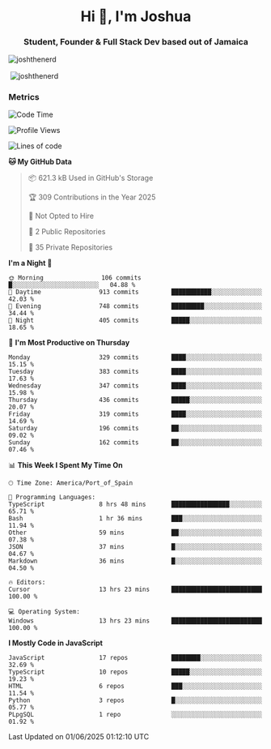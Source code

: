 <h1 align="center">Hi 👋, I'm Joshua</h1>
<h3 align="center">Student, Founder & Full Stack Dev based out of Jamaica</h3>

<p align="left"> <img src="https://komarev.com/ghpvc/?username=JoshTheDeveloperr" alt="joshthenerd" /> </p>

<p>&nbsp;<img align="center" src="https://github-readme-stats.vercel.app/api?username=JoshTheDeveloperr&show_icons=true&count_private=true" alt="joshthenerd" /></p>

### Metrics

<!--START_SECTION:waka-->
![Code Time](http://img.shields.io/badge/Code%20Time-1%2C302%20hrs%2026%20mins-blue)

![Profile Views](http://img.shields.io/badge/Profile%20Views-0-blue)

![Lines of code](https://img.shields.io/badge/From%20Hello%20World%20I%27ve%20Written-3.8%20million%20lines%20of%20code-blue)

**🐱 My GitHub Data** 

> 📦 621.3 kB Used in GitHub's Storage 
 > 
> 🏆 309 Contributions in the Year 2025
 > 
> 🚫 Not Opted to Hire
 > 
> 📜 2 Public Repositories 
 > 
> 🔑 35 Private Repositories 
 > 
**I'm a Night 🦉** 

```text
🌞 Morning                106 commits         █░░░░░░░░░░░░░░░░░░░░░░░░   04.88 % 
🌆 Daytime                913 commits         ███████████░░░░░░░░░░░░░░   42.03 % 
🌃 Evening                748 commits         █████████░░░░░░░░░░░░░░░░   34.44 % 
🌙 Night                  405 commits         █████░░░░░░░░░░░░░░░░░░░░   18.65 % 
```
📅 **I'm Most Productive on Thursday** 

```text
Monday                   329 commits         ████░░░░░░░░░░░░░░░░░░░░░   15.15 % 
Tuesday                  383 commits         ████░░░░░░░░░░░░░░░░░░░░░   17.63 % 
Wednesday                347 commits         ████░░░░░░░░░░░░░░░░░░░░░   15.98 % 
Thursday                 436 commits         █████░░░░░░░░░░░░░░░░░░░░   20.07 % 
Friday                   319 commits         ████░░░░░░░░░░░░░░░░░░░░░   14.69 % 
Saturday                 196 commits         ██░░░░░░░░░░░░░░░░░░░░░░░   09.02 % 
Sunday                   162 commits         ██░░░░░░░░░░░░░░░░░░░░░░░   07.46 % 
```


📊 **This Week I Spent My Time On** 

```text
🕑︎ Time Zone: America/Port_of_Spain

💬 Programming Languages: 
TypeScript               8 hrs 48 mins       ████████████████░░░░░░░░░   65.71 % 
Bash                     1 hr 36 mins        ███░░░░░░░░░░░░░░░░░░░░░░   11.94 % 
Other                    59 mins             ██░░░░░░░░░░░░░░░░░░░░░░░   07.38 % 
JSON                     37 mins             █░░░░░░░░░░░░░░░░░░░░░░░░   04.67 % 
Markdown                 36 mins             █░░░░░░░░░░░░░░░░░░░░░░░░   04.50 % 

🔥 Editors: 
Cursor                   13 hrs 23 mins      █████████████████████████   100.00 % 

💻 Operating System: 
Windows                  13 hrs 23 mins      █████████████████████████   100.00 % 
```

**I Mostly Code in JavaScript** 

```text
JavaScript               17 repos            ████████░░░░░░░░░░░░░░░░░   32.69 % 
TypeScript               10 repos            █████░░░░░░░░░░░░░░░░░░░░   19.23 % 
HTML                     6 repos             ███░░░░░░░░░░░░░░░░░░░░░░   11.54 % 
Python                   3 repos             █░░░░░░░░░░░░░░░░░░░░░░░░   05.77 % 
PLpgSQL                  1 repo              ░░░░░░░░░░░░░░░░░░░░░░░░░   01.92 % 
```




 Last Updated on 01/06/2025 01:12:10 UTC
<!--END_SECTION:waka-->
